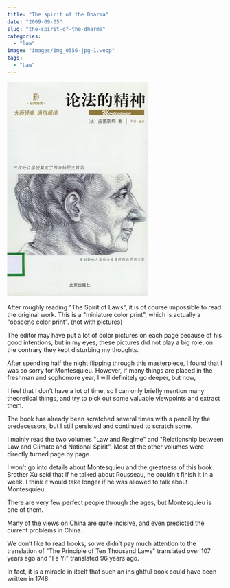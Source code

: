 ```yaml
---
title: "The spirit of the Dharma"
date: "2009-09-05"
slug: "the-spirit-of-the-dharma"
categories: 
  - "law"
image: "images/img_0556-jpg-1.webp"
tags: 
  - "Law"
---
```


![](images/3888670992_383f7d72c8-jpg.webp)

After roughly reading "The Spirit of Laws", it is of course impossible to read the original work. This is a "miniature color print", which is actually a "obscene color print". (not with pictures)

The editor may have put a lot of color pictures on each page because of his good intentions, but in my eyes, these pictures did not play a big role, on the contrary they kept disturbing my thoughts.

After spending half the night flipping through this masterpiece, I found that I was so sorry for Montesquieu. However, if many things are placed in the freshman and sophomore year, I will definitely go deeper, but now,

I feel that I don’t have a lot of time, so I can only briefly mention many theoretical things, and try to pick out some valuable viewpoints and extract them.

<!--more-->

The book has already been scratched several times with a pencil by the predecessors, but I still persisted and continued to scratch some.

I mainly read the two volumes "Law and Regime" and "Relationship between Law and Climate and National Spirit". Most of the other volumes were directly turned page by page.

I won't go into details about Montesquieu and the greatness of this book. Brother Xu said that if he talked about Rousseau, he couldn't finish it in a week. I think it would take longer if he was allowed to talk about Montesquieu.

There are very few perfect people through the ages, but Montesquieu is one of them.

Many of the views on China are quite incisive, and even predicted the current problems in China.

We don’t like to read books, so we didn’t pay much attention to the translation of "The Principle of Ten Thousand Laws" translated over 107 years ago and "Fa Yi" translated 96 years ago.

In fact, it is a miracle in itself that such an insightful book could have been written in 1748.
